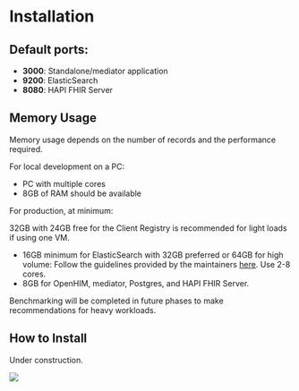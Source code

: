 # Installation

## Default ports:

* **3000**: Standalone/mediator application
* **9200**: ElasticSearch
* **8080**: HAPI FHIR Server

## Memory Usage

Memory usage depends on the number of records and the performance required.

For local development on a PC:

* PC with multiple cores
* 8GB of RAM should be available

For production, at minimum:

32GB with 24GB free for the Client Registry is recommended for light loads if using one VM.

* 16GB minimum for ElasticSearch with 32GB preferred or 64GB for high volume: Follow the guidelines provided by the maintainers [here](https://www.elastic.co/guide/en/elasticsearch/guide/current/hardware.html#_memory). Use 2-8 cores.
* 8GB for OpenHIM, mediator, Postgres, and HAPI FHIR Server.

Benchmarking will be completed in future phases to make recommendations for heavy workloads.

## How to Install

Under construction.

![](https://media.giphy.com/media/905GG7MjDw61q/giphy.gif)


